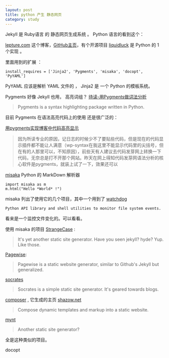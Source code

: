 ```yaml
---
layout: post
title: python 产生 静态网页
category: study
---
```



Jekyll 是 Ruby语言 的 静态网页生成系统 。 Python 语言的看到这个：

[lepture.com](http://lepture.com) 这个博客，[GitHub主页](https://github.com/lepture)，有个开源项目 [liquidluck](https://github.com/lepture/liquidluck) 是 Python 的 1 个实现 。

里面用到的扩展 ： 

    install_requires = ['Jinja2', 'Pygments', 'misaka', 'docopt', 'PyYAML']

PyYAML 应该是解析 YAML 文件的 ， Jinja2 是 一个 Python 的模板系统。
    
Pygments 好像 Jekyll 也用， 高亮词组？  [待读-用Pygments做词法分析](http://blog.csdn.net/jiyucn/article/details/2068456)

>Pygments is a syntax highlighting package written in Python.

目前 Pygments 在语法高亮代码上的使用 还是很广泛的：

[用pygments实现博客中代码高亮显示](http://cqulpj.blogbus.com/logs/68406625.html)

>因为所读专业的原因，记日志的时候少不了要贴些代码，但是现在的代码显示插件都不能让人满意（wp-syntax在我这里不能显示代码里的尖括号，但在有的人那里可以，不知原因），前些天有人建议去代码发芽网上转换一下代码，无奈总是打不开那个网站。昨天在网上得知代码发芽网语法分析的核心软件是pygments，就装上试了一下，效果还可以

[misaka][1]  Python 的 MarkDown 解析器 

    import misaka as m
    m.html("Hello *World* !")
    
misaka 列出了使用它的几个项目，其中一个用到了 [watchdog][2]

    Python API library and shell utilities to monitor file system events.

看来是一个监控文件变化的。可以看看。

使用 misaka 的项目 [StrangeCase](https://github.com/colinta/StrangeCase) : 

>It's yet another static site generator. Have you seen jekyll? hyde? Yup. Like those.

[Pagewise](https://bitbucket.org/ainm/pagewise/overview):

>Pagewise is a static website generator, similar to Github's Jekyll but generalized.

[socrates](https://github.com/honza/socrates)

>Socrates is a simple static site generator. It's geared towards blogs. 

[composer](https://github.com/shazow/composer) , 它生成的主页 [shazow.net](http://shazow.net/)

>Compose dynamic templates and markup into a static website.

[mynt](https://github.com/Anomareh/mynt)

>Another static site generator?

全是这种类似的项目。


    
docopt




[1]:http://misaka.61924.nl/ "misaka"
[2]:http://packages.python.org/watchdog/ "watchdog"